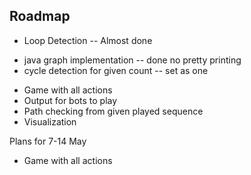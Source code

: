 ## Roadmap ##

* Loop Detection -- Almost done

- java graph implementation -- done no pretty printing
- cycle detection for given count -- set as one
* Game with all actions
* Output for bots to play
* Path checking from given played sequence
* Visualization


Plans for 7-14 May

* Game with all actions